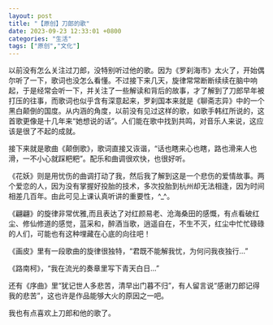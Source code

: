 ```yaml
---
layout: post
title: "【原创】刀郎的歌"
date: 2023-09-23 12:33:01 +0800
categories: "生活"
tags: ["原创","文化"]
---
```

以前没有怎么关注过刀郎，没特别听过他的歌。因为《罗刹海市》太火了，开始偶尔听了一下，歌词也没怎么看懂。不过接下来几天，旋律常常断断续续在脑中响起，于是经常会听一下，并关注了一些解读和背后的故事，才了解到了刀郎早年被打压的往事，而歌词也似乎含有深意起来，罗刹国本来就是《聊斋志异》中的一个黑白颠倒的国度。从内涵的角度，以前没有见过这样的歌，如歌手韩红所说的，这首歌更像是十几年来“她想说的话”。人们能在歌中找到共鸣，对音乐人来说，这应该是很了不起的成就。

接下来就是歌曲《颠倒歌》，歌词直接又诙谐，“话也瞎来心也瞎，路也滑来人也滑，一不小心就踩粑粑”。配乐和曲调很欢快，也很好听。

《花妖》则是用忧伤的曲调打动了我，然后我了解到这是一个悲伤的爱情故事。两个爱恋的人，因为没有掌握好投胎的技术，多次投胎到杭州却无法相逢，因为时间相差几百年。由此可见上课认真听讲的重要性，^_^。

《翩翩》的旋律非常优雅,而且表达了对红颜易老、沧海桑田的感慨，有点看破红尘、修仙修道的感觉，蓝采和，醉酒当歌，逍遥自在，不生不灭，红尘中忙忙碌碌的人们，可能也有这种埋藏在心底的向往吧！

《画皮》里有一段歌曲的旋律很独特，“君既不能解我忧，为何问我夜独行...”

《路南柯》，“我在流光的奏章里写下青天白日...”

还有《序曲》里“犹记世人多悲苦，清早出门暮不归”，有人留言说“感谢刀郎记得我的悲苦”，这也许是作品能够大火的原因之一吧。

我也有点喜欢上刀郎和他的歌了。
